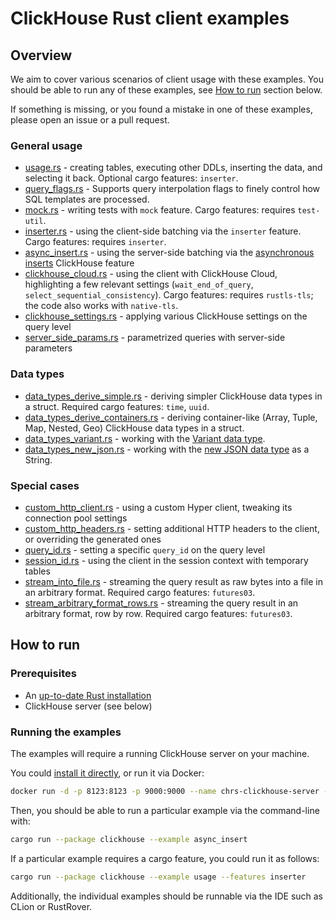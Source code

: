 # ClickHouse Rust client examples

## Overview

We aim to cover various scenarios of client usage with these examples. You should be able to run any of these examples, see [How to run](#how-to-run) section below.

If something is missing, or you found a mistake in one of these examples, please open an issue or a pull request.

### General usage

- [usage.rs](usage.rs) - creating tables, executing other DDLs, inserting the data, and selecting it back. Optional cargo features: `inserter`.
- [query_flags.rs](query_flags.rs) - Supports query interpolation flags to finely control how SQL templates are processed.
- [mock.rs](mock.rs) - writing tests with `mock` feature. Cargo features: requires `test-util`.
- [inserter.rs](inserter.rs) - using the client-side batching via the `inserter` feature. Cargo features: requires `inserter`.
- [async_insert.rs](async_insert.rs) - using the server-side batching via the [asynchronous inserts](https://clickhouse.com/docs/en/optimize/asynchronous-inserts) ClickHouse feature
- [clickhouse_cloud.rs](clickhouse_cloud.rs) - using the client with ClickHouse Cloud, highlighting a few relevant settings (`wait_end_of_query`, `select_sequential_consistency`). Cargo features: requires `rustls-tls`; the code also works with `native-tls`.
- [clickhouse_settings.rs](clickhouse_settings.rs) - applying various ClickHouse settings on the query level
- [server_side_params.rs](server_side_params.rs) - parametrized queries with server-side parameters

### Data types

- [data_types_derive_simple.rs](data_types_derive_simple.rs) - deriving simpler ClickHouse data types in a struct. Required cargo features: `time`, `uuid`.
- [data_types_derive_containers.rs](data_types_derive_containers.rs) - deriving container-like (Array, Tuple, Map, Nested, Geo) ClickHouse data types in a struct.
- [data_types_variant.rs](data_types_variant.rs) - working with the [Variant data type](https://clickhouse.com/docs/en/sql-reference/data-types/variant).
- [data_types_new_json.rs](data_types_new_json.rs) - working with the [new JSON data type](https://clickhouse.com/docs/en/sql-reference/data-types/newjson) as a String.

### Special cases

- [custom_http_client.rs](custom_http_client.rs) - using a custom Hyper client, tweaking its connection pool settings
- [custom_http_headers.rs](custom_http_headers.rs) - setting additional HTTP headers to the client, or overriding the generated ones
- [query_id.rs](query_id.rs) - setting a specific `query_id` on the query level
- [session_id.rs](session_id.rs) - using the client in the session context with temporary tables
- [stream_into_file.rs](stream_into_file.rs) - streaming the query result as raw bytes into a file in an arbitrary format. Required cargo features: `futures03`.
- [stream_arbitrary_format_rows.rs](stream_arbitrary_format_rows.rs) - streaming the query result in an arbitrary format, row by row. Required cargo features: `futures03`.

## How to run

### Prerequisites

* An [up-to-date Rust installation](https://www.rust-lang.org/tools/install)
* ClickHouse server (see below)

### Running the examples

The examples will require a running ClickHouse server on your machine. 

You could [install it directly](https://clickhouse.com/docs/en/install), or run it via Docker:

```sh
docker run -d -p 8123:8123 -p 9000:9000 --name chrs-clickhouse-server --ulimit nofile=262144:262144 clickhouse/clickhouse-server
```

Then, you should be able to run a particular example via the command-line with:

```sh
cargo run --package clickhouse --example async_insert
```

If a particular example requires a cargo feature, you could run it as follows:

```sh
cargo run --package clickhouse --example usage --features inserter
```

Additionally, the individual examples should be runnable via the IDE such as CLion or RustRover.
